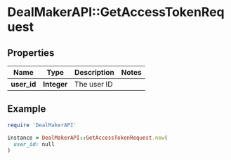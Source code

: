 # DealMakerAPI::GetAccessTokenRequest

## Properties

| Name | Type | Description | Notes |
| ---- | ---- | ----------- | ----- |
| **user_id** | **Integer** | The user ID |  |

## Example

```ruby
require 'DealMakerAPI'

instance = DealMakerAPI::GetAccessTokenRequest.new(
  user_id: null
)
```

